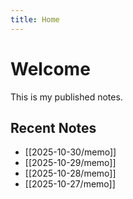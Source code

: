 ```yaml
---
title: Home
---
```


# Welcome

This is my published notes.

## Recent Notes

- [[2025-10-30/memo]]
- [[2025-10-29/memo]]
- [[2025-10-28/memo]]
- [[2025-10-27/memo]]

